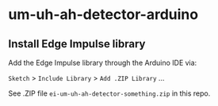 # um-uh-ah-detector-arduino

## Install Edge Impulse library

Add the Edge Impulse library through the Arduino IDE via:

`Sketch` > `Include Library` > `Add .ZIP Library` ...

See .ZIP file `ei-um-uh-ah-detector-something.zip` in this repo.
